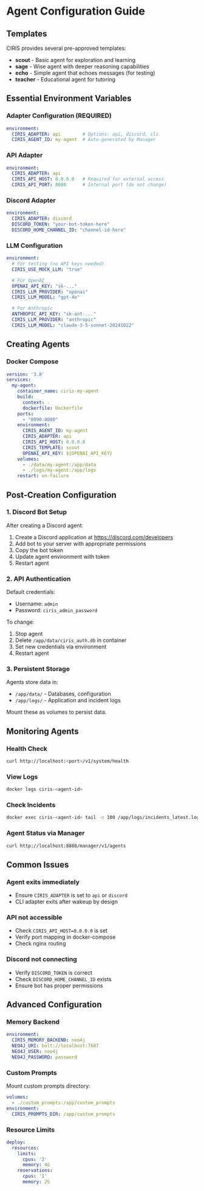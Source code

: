 # Agent Configuration Guide

## Templates

CIRIS provides several pre-approved templates:

- **scout** - Basic agent for exploration and learning
- **sage** - Wise agent with deeper reasoning capabilities
- **echo** - Simple agent that echoes messages (for testing)
- **teacher** - Educational agent for tutoring

## Essential Environment Variables

### Adapter Configuration (REQUIRED)
```yaml
environment:
  CIRIS_ADAPTER: api        # Options: api, discord, cli
  CIRIS_AGENT_ID: my-agent  # Auto-generated by Manager
```

### API Adapter
```yaml
environment:
  CIRIS_ADAPTER: api
  CIRIS_API_HOST: 0.0.0.0   # Required for external access
  CIRIS_API_PORT: 8080      # Internal port (do not change)
```

### Discord Adapter
```yaml
environment:
  CIRIS_ADAPTER: discord
  DISCORD_TOKEN: "your-bot-token-here"
  DISCORD_HOME_CHANNEL_ID: "channel-id-here"
```

### LLM Configuration
```yaml
environment:
  # For testing (no API keys needed)
  CIRIS_USE_MOCK_LLM: "true"

  # For OpenAI
  OPENAI_API_KEY: "sk-..."
  CIRIS_LLM_PROVIDER: "openai"
  CIRIS_LLM_MODEL: "gpt-4o"

  # For Anthropic
  ANTHROPIC_API_KEY: "sk-ant-..."
  CIRIS_LLM_PROVIDER: "anthropic"
  CIRIS_LLM_MODEL: "claude-3-5-sonnet-20241022"
```

## Creating Agents

### Docker Compose
```yaml
version: '3.8'
services:
  my-agent:
    container_name: ciris-my-agent
    build:
      context: .
      dockerfile: Dockerfile
    ports:
      - "8090:8080"
    environment:
      CIRIS_AGENT_ID: my-agent
      CIRIS_ADAPTER: api
      CIRIS_API_HOST: 0.0.0.0
      CIRIS_TEMPLATE: scout
      OPENAI_API_KEY: ${OPENAI_API_KEY}
    volumes:
      - ./data/my-agent:/app/data
      - ./logs/my-agent:/app/logs
    restart: on-failure
```

## Post-Creation Configuration

### 1. Discord Bot Setup
After creating a Discord agent:
1. Create a Discord application at https://discord.com/developers
2. Add bot to your server with appropriate permissions
3. Copy the bot token
4. Update agent environment with token
5. Restart agent

### 2. API Authentication
Default credentials:
- Username: `admin`
- Password: `ciris_admin_password`

To change:
1. Stop agent
2. Delete `/app/data/ciris_auth.db` in container
3. Set new credentials via environment
4. Restart agent

### 3. Persistent Storage
Agents store data in:
- `/app/data/` - Databases, configuration
- `/app/logs/` - Application and incident logs

Mount these as volumes to persist data.

## Monitoring Agents

### Health Check
```bash
curl http://localhost:<port>/v1/system/health
```

### View Logs
```bash
docker logs ciris-<agent-id>
```

### Check Incidents
```bash
docker exec ciris-<agent-id> tail -n 100 /app/logs/incidents_latest.log
```

### Agent Status via Manager
```bash
curl http://localhost:8888/manager/v1/agents
```

## Common Issues

### Agent exits immediately
- Ensure `CIRIS_ADAPTER` is set to `api` or `discord`
- CLI adapter exits after wakeup by design

### API not accessible
- Check `CIRIS_API_HOST=0.0.0.0` is set
- Verify port mapping in docker-compose
- Check nginx routing

### Discord not connecting
- Verify `DISCORD_TOKEN` is correct
- Check `DISCORD_HOME_CHANNEL_ID` exists
- Ensure bot has proper permissions

## Advanced Configuration

### Memory Backend
```yaml
environment:
  CIRIS_MEMORY_BACKEND: neo4j
  NEO4J_URI: bolt://localhost:7687
  NEO4J_USER: neo4j
  NEO4J_PASSWORD: password
```

### Custom Prompts
Mount custom prompts directory:
```yaml
volumes:
  - ./custom_prompts:/app/custom_prompts
environment:
  CIRIS_PROMPTS_DIR: /app/custom_prompts
```

### Resource Limits
```yaml
deploy:
  resources:
    limits:
      cpus: '2'
      memory: 4G
    reservations:
      cpus: '1'
      memory: 2G
```
